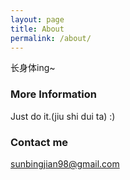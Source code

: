 ```yaml
---
layout: page
title: About
permalink: /about/
---
```


长身体ing~

### More Information

Just do it.(jiu shi dui ta) :)

### Contact me

[sunbingjian98@gmail.com](mailto:email@domain.com)

